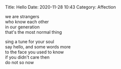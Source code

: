 Title: Hello
Date: 2020-11-28 10:43
Category: Affection

we are strangers  
who know each other  
in our generation  
that's the most normal thing

sing a tune for your soul  
say hello, and some words more  
to the face you used to know  
if you didn't care then  
do not so now
